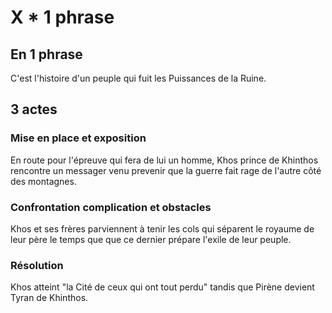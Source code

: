 # X * 1 phrase

## En 1 phrase
C'est l'histoire d'un peuple qui fuit les Puissances de la Ruine.

## 3 actes

### Mise en place et exposition
En route pour l'épreuve qui fera de lui un homme, Khos prince de Khinthos rencontre un messager venu prevenir que la guerre fait rage de l'autre côté des montagnes.

### Confrontation complication et obstacles
Khos et ses frères parviennent à tenir les cols qui séparent le royaume de leur père le temps que que ce dernier prépare l'exile de leur peuple.

### Résolution
Khos atteint "la Cité de ceux qui ont tout perdu" tandis que Pirène devient Tyran de Khinthos.